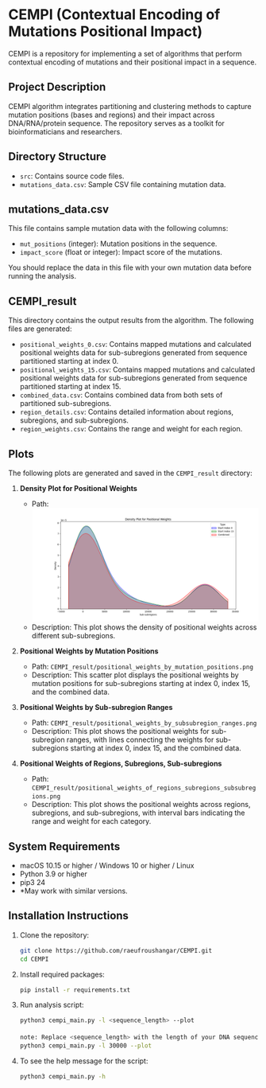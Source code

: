 # CEMPI (Contextual Encoding of Mutations Positional Impact)

CEMPI is a repository for implementing a set of algorithms that perform contextual encoding of mutations and their positional impact in a sequence.

## Project Description

CEMPI algorithm integrates partitioning and clustering methods to capture mutation positions (bases and regions) and their impact across DNA/RNA/protein sequence. The repository serves as a toolkit for bioinformaticians and researchers.

## Directory Structure

- `src`: Contains source code files.
- `mutations_data.csv`: Sample CSV file containing mutation data.

## mutations_data.csv

This file contains sample mutation data with the following columns:
- `mut_positions` (integer): Mutation positions in the sequence.
- `impact_score` (float or integer): Impact score of the mutations.

You should replace the data in this file with your own mutation data before running the analysis.

## CEMPI_result

This directory contains the output results from the algorithm. The following files are generated:
- `positional_weights_0.csv`: Contains mapped mutations and calculated positional weights data for sub-subregions generated from sequence partitioned starting at index 0.
- `positional_weights_15.csv`: Contains mapped mutations and calculated positional weights data for sub-subregions generated from sequence partitioned starting at index 15.
- `combined_data.csv`: Contains combined data from both sets of partitioned sub-subregions.
- `region_details.csv`: Contains detailed information about regions, subregions, and sub-subregions.
- `region_weights.csv`: Contains the range and weight for each region.

## Plots

The following plots are generated and saved in the `CEMPI_result` directory:

1. **Density Plot for Positional Weights**
   - Path: ![Density plot](CEMPI_result/density_plot_for_positional_weights.png)
   - Description: This plot shows the density of positional weights across different sub-subregions.

2. **Positional Weights by Mutation Positions**
   - Path: `CEMPI_result/positional_weights_by_mutation_positions.png`
   - Description: This scatter plot displays the positional weights by mutation positions for sub-subregions starting at index 0, index 15, and the combined data.

3. **Positional Weights by Sub-subregion Ranges**
   - Path: `CEMPI_result/positional_weights_by_subsubregion_ranges.png`
   - Description: This plot shows the positional weights for sub-subregion ranges, with lines connecting the weights for sub-subregions starting at index 0, index 15, and the combined data.

4. **Positional Weights of Regions, Subregions, Sub-subregions**
   - Path: `CEMPI_result/positional_weights_of_regions_subregions_subsubregions.png`
   - Description: This plot shows the positional weights across regions, subregions, and sub-subregions, with interval bars indicating the range and weight for each category.

## System Requirements

- macOS 10.15 or higher / Windows 10 or higher / Linux
- Python 3.9 or higher
- pip3 24
- *May work with similar versions.

## Installation Instructions

1. Clone the repository:
   ```bash
   git clone https://github.com/raeufroushangar/CEMPI.git
   cd CEMPI

2. Install required packages:
   ```bash
   pip install -r requirements.txt

3. Run analysis script:
   ```bash
   python3 cempi_main.py -l <sequence_length> --plot

   note: Replace <sequence_length> with the length of your DNA sequence. For example:
   python3 cempi_main.py -l 30000 --plot

4. To see the help message for the script:
   ```bash
   python3 cempi_main.py -h
